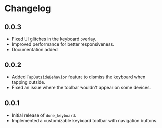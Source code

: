 # Changelog

## 0.0.3
- Fixed UI glitches in the keyboard overlay.
- Improved performance for better responsiveness.
- Documentation added

## 0.0.2
- Added `TapOutsideBehavior` feature to dismiss the keyboard when tapping outside.
- Fixed an issue where the toolbar wouldn't appear on some devices.

## 0.0.1
- Initial release of `done_keyboard`.
- Implemented a customizable keyboard toolbar with navigation buttons.